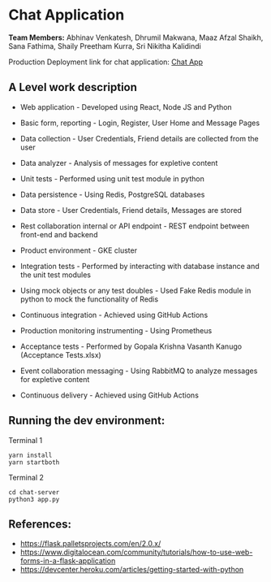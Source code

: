 # Chat Application

**Team Members:** Abhinav Venkatesh, Dhrumil Makwana, Maaz Afzal Shaikh, Sana Fathima, Shaily Preetham Kurra, Sri Nikitha Kalidindi

Production Deployment link for chat application: [Chat App](http://35.224.20.5:3000/)


## A Level work description

- Web application - Developed using React, Node JS and Python
- Basic form, reporting - Login, Register, User Home and Message Pages 
- Data collection - User Credentials, Friend details are collected from the user 
- Data analyzer - Analysis of messages for expletive content
- Unit tests - Performed using unit test module in python
- Data persistence - Using Redis, PostgreSQL databases
- Data store - User Credentials, Friend details, Messages are stored
- Rest collaboration internal or API endpoint - REST endpoint between front-end and backend
- Product environment - GKE cluster

- Integration tests - Performed by interacting with database instance and the unit test modules
- Using mock objects or any test doubles - Used Fake Redis module in python to mock the functionality of Redis
- Continuous integration - Achieved using GitHub Actions
- Production monitoring instrumenting - Using Prometheus

- Acceptance tests - Performed by Gopala Krishna Vasanth Kanugo (Acceptance Tests.xlsx)
- Event collaboration messaging - Using RabbitMQ to analyze messages for expletive content
- Continuous delivery - Achieved using GitHub Actions


## Running the dev environment:

Terminal 1
```
yarn install
yarn startboth
```

Terminal 2
```
cd chat-server
python3 app.py
```

## References:
* https://flask.palletsprojects.com/en/2.0.x/
* https://www.digitalocean.com/community/tutorials/how-to-use-web-forms-in-a-flask-application
* https://devcenter.heroku.com/articles/getting-started-with-python
